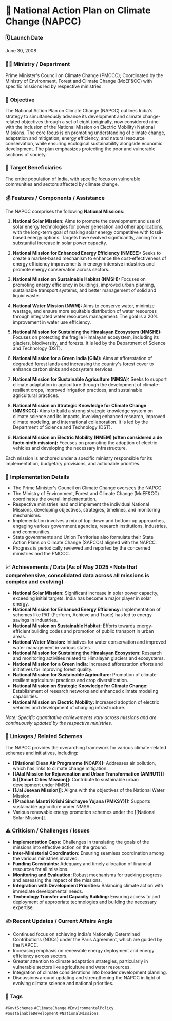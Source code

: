 # 📌 National Action Plan on Climate Change (NAPCC)

### 🗓️ **Launch Date**
June 30, 2008

### 🧑‍🏫 **Ministry / Department**
Prime Minister's Council on Climate Change (PMCCC); Coordinated by the Ministry of Environment, Forest and Climate Change (MoEF&CC) with specific missions led by respective ministries.

### 🎯 **Objective**
The National Action Plan on Climate Change (NAPCC) outlines India's strategy to simultaneously advance its development and climate change-related objectives through a set of eight (originally, now considered nine with the inclusion of the National Mission on Electric Mobility) National Missions. The core focus is on promoting understanding of climate change, adaptation and mitigation, energy efficiency, and natural resource conservation, while ensuring ecological sustainability alongside economic development. The plan emphasizes protecting the poor and vulnerable sections of society.

### 👥 **Target Beneficiaries**
The entire population of India, with specific focus on vulnerable communities and sectors affected by climate change.

### 💰 **Features / Components / Assistance**
The NAPCC comprises the following **National Missions**:

1.  **National Solar Mission:** Aims to promote the development and use of solar energy technologies for power generation and other applications, with the long-term goal of making solar energy competitive with fossil-based energy options. Targets have evolved significantly, aiming for a substantial increase in solar power capacity.

2.  **National Mission for Enhanced Energy Efficiency (NMEEE):** Seeks to create a market-based mechanism to enhance the cost-effectiveness of energy efficiency improvements in energy-intensive industries and promote energy conservation across sectors.

3.  **National Mission on Sustainable Habitat (NMSH):** Focuses on promoting energy efficiency in buildings, improved urban planning, sustainable transport systems, and better management of solid and liquid waste.

4.  **National Water Mission (NWM):** Aims to conserve water, minimize wastage, and ensure more equitable distribution of water resources through integrated water resources management. The goal is a 20% improvement in water use efficiency.

5.  **National Mission for Sustaining the Himalayan Ecosystem (NMSHE):** Focuses on protecting the fragile Himalayan ecosystem, including its glaciers, biodiversity, and forests. It is led by the Department of Science and Technology (DST).

6.  **National Mission for a Green India (GIM):** Aims at afforestation of degraded forest lands and increasing the country's forest cover to enhance carbon sinks and ecosystem services.

7.  **National Mission for Sustainable Agriculture (NMSA):** Seeks to support climate adaptation in agriculture through the development of climate-resilient crops, improved irrigation practices, and sustainable agricultural practices.

8.  **National Mission on Strategic Knowledge for Climate Change (NMSKCC):** Aims to build a strong strategic knowledge system on climate science and its impacts, involving enhanced research, improved climate modeling, and international collaboration. It is led by the Department of Science and Technology (DST).

9.  **National Mission on Electric Mobility (NMEM) (often considered a de facto ninth mission):** Focuses on promoting the adoption of electric vehicles and developing the necessary infrastructure.

Each mission is anchored under a specific ministry responsible for its implementation, budgetary provisions, and actionable priorities.

### 📍 **Implementation Details**
-   The Prime Minister's Council on Climate Change oversees the NAPCC.
-   The Ministry of Environment, Forest and Climate Change (MoEF&CC) coordinates the overall implementation.
-   Respective ministries lead and implement the individual National Missions, developing objectives, strategies, timelines, and monitoring mechanisms.
-   Implementation involves a mix of top-down and bottom-up approaches, engaging various government agencies, research institutions, industries, and communities.
-   State governments and Union Territories also formulate their State Action Plans on Climate Change (SAPCCs) aligned with the NAPCC.
-   Progress is periodically reviewed and reported by the concerned ministries and the PMCCC.

### 📈 **Achievements / Data** (As of May 2025 - Note that comprehensive, consolidated data across all missions is complex and evolving)
-   **National Solar Mission:** Significant increase in solar power capacity, exceeding initial targets. India has become a major player in solar energy.
-   **National Mission for Enhanced Energy Efficiency:** Implementation of schemes like PAT (Perform, Achieve and Trade) has led to energy savings in industries.
-   **National Mission on Sustainable Habitat:** Efforts towards energy-efficient building codes and promotion of public transport in urban areas.
-   **National Water Mission:** Initiatives for water conservation and improved water management in various states.
-   **National Mission for Sustaining the Himalayan Ecosystem:** Research and monitoring activities related to Himalayan glaciers and ecosystems.
-   **National Mission for a Green India:** Increased afforestation efforts and initiatives for improving forest quality.
-   **National Mission for Sustainable Agriculture:** Promotion of climate-resilient agricultural practices and crop diversification.
-   **National Mission on Strategic Knowledge for Climate Change:** Establishment of research networks and enhanced climate modeling capabilities.
-   **National Mission on Electric Mobility:** Increased adoption of electric vehicles and development of charging infrastructure.

*Note: Specific quantitative achievements vary across missions and are continuously updated by the respective ministries.*

### 🧩 **Linkages / Related Schemes**
The NAPCC provides the overarching framework for various climate-related schemes and initiatives, including:
-   **[[National Clean Air Programme (NCAP)]]:** Addresses air pollution, which has links to climate change mitigation.
-   **[[Atal Mission for Rejuvenation and Urban Transformation (AMRUT)]] & [[Smart Cities Mission]]:** Contribute to sustainable urban development under NMSH.
-   **[[Jal Jeevan Mission]]:** Aligns with the objectives of the National Water Mission.
-   **[[Pradhan Mantri Krishi Sinchayee Yojana (PMKSY)]]:** Supports sustainable agriculture under NMSA.
-   Various renewable energy promotion schemes under the [[National Solar Mission]].

### ⚠️ **Criticism / Challenges / Issues**
-   **Implementation Gaps:** Challenges in translating the goals of the missions into effective action on the ground.
-   **Inter-Ministerial Coordination:** Ensuring seamless coordination among the various ministries involved.
-   **Funding Constraints:** Adequacy and timely allocation of financial resources for all missions.
-   **Monitoring and Evaluation:** Robust mechanisms for tracking progress and assessing the impact of the missions.
-   **Integration with Development Priorities:** Balancing climate action with immediate developmental needs.
-   **Technology Transfer and Capacity Building:** Ensuring access to and deployment of appropriate technologies and building the necessary expertise.

### ✍️ **Recent Updates / Current Affairs Angle**
-   Continued focus on achieving India's Nationally Determined Contributions (NDCs) under the Paris Agreement, which are guided by the NAPCC.
-   Increasing emphasis on renewable energy deployment and energy efficiency across sectors.
-   Greater attention to climate adaptation strategies, particularly in vulnerable sectors like agriculture and water resources.
-   Integration of climate considerations into broader development planning.
-   Discussions around updating and strengthening the NAPCC in light of evolving climate science and national priorities.

### 🔗 **Tags**
`#GovtSchemes` `#ClimateChange` `#EnvironmentalPolicy` `#SustainableDevelopment` `#NationalMissions`